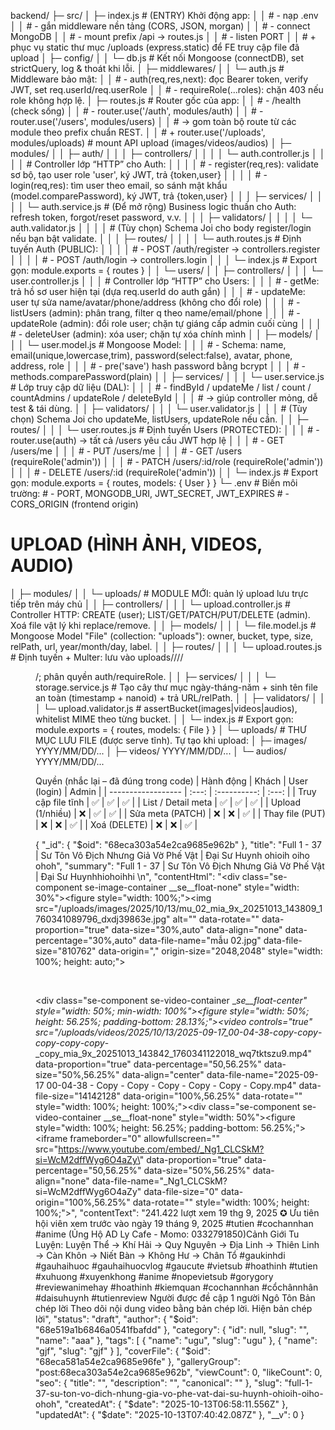 backend/
├─ src/
│  ├─ index.js                  # (ENTRY) Khởi động app:
│  │                             # - nạp .env
│  │                             # - gắn middleware nền tảng (CORS, JSON, morgan)
│  │                             # - connect MongoDB
│  │                             # - mount prefix /api -> routes.js
│  │                             # - listen PORT
│  │                             # + phục vụ static thư mục /uploads (express.static) để FE truy cập file đã upload
│  ├─ config/
│  │  └─ db.js                  # Kết nối Mongoose (connectDB), set strictQuery, log & thoát khi lỗi.
│  ├─ middlewares/
│  │  └─ auth.js                # Middleware bảo mật:
│  │                             # - auth(req,res,next): đọc Bearer token, verify JWT, set req.userId/req.userRole
│  │                             # - requireRole(...roles): chặn 403 nếu role không hợp lệ.
│  ├─ routes.js                 # Router gốc của app:
│  │                             # - /health (check sống)
│  │                             # - router.use('/auth', modules/auth)
│  │                             # - router.use('/users', modules/users)
│  │                             # -> gom toàn bộ route từ các module theo prefix chuẩn REST.
│  │                             # + router.use('/uploads', modules/uploads)  # mount API upload (images/videos/audios)
│  ├─ modules/
│  │  ├─ auth/
│  │  │  ├─ controllers/
│  │  │  │  └─ auth.controller.js
│  │  │  │     # Controller lớp “HTTP” cho Auth:
│  │  │  │     # - register(req,res): validate sơ bộ, tạo user role 'user', ký JWT, trả {token,user}
│  │  │  │     # - login(req,res): tìm user theo email, so sánh mật khẩu (model.comparePassword), ký JWT, trả {token,user}
│  │  │  ├─ services/
│  │  │  │  └─ auth.service.js  # (Để mở rộng) Business logic thuần cho Auth: refresh token, forgot/reset password, v.v.
│  │  │  ├─ validators/
│  │  │  │  └─ auth.validator.js
│  │  │  │     # (Tùy chọn) Schema Joi cho body register/login nếu bạn bật validate.
│  │  │  ├─ routes/
│  │  │  │  └─ auth.routes.js   # Định tuyến Auth (PUBLIC):
│  │  │  │                      # - POST /auth/register -> controllers.register
│  │  │  │                      # - POST /auth/login    -> controllers.login
│  │  │  └─ index.js            # Export gọn: module.exports = { routes }
│  │  └─ users/
│  │     ├─ controllers/
│  │     │  └─ user.controller.js
│  │     │     # Controller lớp “HTTP” cho Users:
│  │     │     # - getMe: trả hồ sơ user hiện tại (dựa req.userId do auth gắn)
│  │     │     # - updateMe: user tự sửa name/avatar/phone/address (không cho đổi role)
│  │     │     # - listUsers (admin): phân trang, filter q theo name/email/phone
│  │     │     # - updateRole (admin): đổi role user; chặn tự giáng cấp admin cuối cùng
│  │     │     # - deleteUser (admin): xóa user; chặn tự xóa chính mình
│  │     ├─ models/
│  │     │  └─ user.model.js    # Mongoose Model:
│  │     │                      # - Schema: name, email(unique,lowercase,trim), password(select:false), avatar, phone, address, role
│  │     │                      # - pre('save') hash password bằng bcrypt
│  │     │                      # - methods.comparePassword(plain)
│  │     ├─ services/
│  │     │  └─ user.service.js  # Lớp truy cập dữ liệu (DAL):
│  │     │                      # - findById / updateMe / list / count / countAdmins / updateRole / deleteById
│  │     │                      # -> giúp controller mỏng, dễ test & tái dùng.
│  │     ├─ validators/
│  │     │  └─ user.validator.js
│  │     │     # (Tùy chọn) Schema Joi cho updateMe, listUsers, updateRole nếu cần.
│  │     ├─ routes/
│  │     │  └─ user.routes.js   # Định tuyến Users (PROTECTED):
│  │     │                      # - router.use(auth) -> tất cả /users yêu cầu JWT hợp lệ
│  │     │                      # - GET  /users/me
│  │     │                      # - PUT  /users/me
│  │     │                      # - GET  /users           (requireRole('admin'))
│  │     │                      # - PATCH /users/:id/role (requireRole('admin'))
│  │     │                      # - DELETE /users/:id     (requireRole('admin'))
│  │     └─ index.js            # Export gọn: module.exports = { routes, models: { User } }
└─ .env                         # Biến môi trường:
                                # - PORT, MONGODB_URI, JWT_SECRET, JWT_EXPIRES
                                # - CORS_ORIGIN (frontend origin)




# UPLOAD (HÌNH ẢNH, VIDEOS, AUDIO)
│  ├─ modules/
│  │  └─ uploads/               # MODULE MỚI: quản lý upload lưu trực tiếp trên máy chủ
│  │     ├─ controllers/
│  │     │  └─ upload.controller.js  # Controller HTTP: CREATE (user); LIST/GET/PATCH/PUT/DELETE (admin). Xoá file vật lý khi replace/remove.
│  │     ├─ models/
│  │     │  └─ file.model.js         # Mongoose Model "File" (collection: "uploads"): owner, bucket, type, size, relPath, url, year/month/day, label.
│  │     ├─ routes/
│  │     │  └─ upload.routes.js      # Định tuyến + Multer: lưu vào uploads/<bucket>/<YYYY>/<MM>/<DD>/; phân quyền auth/requireRole.
│  │     ├─ services/
│  │     │  └─ storage.service.js    # Tạo cây thư mục ngày-tháng-năm + sinh tên file an toàn (timestamp + nanoid) + trả URL/relPath.
│  │     ├─ validators/
│  │     │  └─ upload.validator.js   # assertBucket(images|videos|audios), whitelist MIME theo từng bucket.
│  │     └─ index.js                 # Export gọn: module.exports = { routes, models: { File } }
│  └─ uploads/                       # THƯ MỤC LƯU FILE (được serve tĩnh). Tự tạo khi upload:
│        ├─ images/ YYYY/MM/DD/...
│        ├─ videos/ YYYY/MM/DD/...
│        └─ audios/ YYYY/MM/DD/...


Quyền (nhắc lại – đã đúng trong code)
| Hành động          | Khách | User (login) | Admin |
| ------------------ | :---: | :----------: | :---: |
| Truy cập file tĩnh |   ✅   |       ✅      |   ✅   |
| List / Detail meta |   ✅   |       ✅      |   ✅   |
| Upload (1/nhiều)   |   ❌   |       ✅      |   ✅   |
| Sửa meta (PATCH)   |   ❌   |       ❌      |   ✅   |
| Thay file (PUT)    |   ❌   |       ❌      |   ✅   |
| Xoá (DELETE)       |   ❌   |       ❌      |   ✅   |


{
  "_id": {
    "$oid": "68eca303a54e2ca9685e962b"
  },
  "title": "Full 1 - 37 | Sư Tôn Vô Địch Nhưng Giả Vờ Phế Vật | Đại Sư Huynh ohioih oiho   ohoh",
  "summary": "Full 1 - 37 | Sư Tôn Vô Địch Nhưng Giả Vờ Phế Vật | Đại Sư Huynhhiohoihhi \n",
  "contentHtml": "<div class=\"se-component se-image-container __se__float-none\" style=\"width: 30%\"><figure style=\"width: 100%;\"><img src=\"/uploads/images/2025/10/13/mu_02_mia_9x_20251013_143809_1760341089796_dxdj39863e.jpg\" alt=\"\" data-rotate=\"\" data-proportion=\"true\" data-size=\"30%,auto\" data-align=\"none\" data-percentage=\"30%,auto\" data-file-name=\"mẫu 02.jpg\" data-file-size=\"810762\" data-origin=\",\" origin-size=\"2048,2048\" style=\"width: 100%; height: auto;\"></figure></div><p><br></p><div class=\"se-component se-video-container __se__float-center\" style=\"width: 50%; min-width: 100%\"><figure style=\"width: 50%; height: 56.25%; padding-bottom: 28.13%;\"><video controls=\"true\" src=\"/uploads/videos/2025/10/13/2025-09-17_00-04-38_-_copy_-_copy_-_copy_-_copy_-_copy_-_copy_mia_9x_20251013_143842_1760341122018_wq7tktszu9.mp4\" data-proportion=\"true\" data-percentage=\"50,56.25%\" data-size=\"50%,56.25%\" data-align=\"center\" data-file-name=\"2025-09-17 00-04-38 - Copy - Copy - Copy - Copy - Copy - Copy.mp4\" data-file-size=\"14142128\" data-origin=\"100%,56.25%\" data-rotate=\"\" style=\"width: 100%; height: 100%;\"></video></figure></div><div class=\"se-component se-video-container __se__float-none\" style=\"width: 50%\"><figure style=\"width: 100%; height: 56.25%; padding-bottom: 56.25%;\"><iframe frameborder=\"0\" allowfullscreen=\"\" src=\"https://www.youtube.com/embed/_Ng1_CLCSkM?si=WcM2dffWyg6O4aZy\" data-proportion=\"true\" data-percentage=\"50,56.25%\" data-size=\"50%,56.25%\" data-align=\"none\" data-file-name=\"_Ng1_CLCSkM?si=WcM2dffWyg6O4aZy\" data-file-size=\"0\" data-origin=\"100%,56.25%\" data-rotate=\"\" style=\"width: 100%; height: 100%;\"></iframe></figure></div>",
  "contentText": "241.422 lượt xem 19 thg 9, 2025 ✪ Ưu tiên hội viên xem trước vào ngày 19 tháng 9, 2025 #tutien #cochannhan #anime (Ủng Hộ AD Ly Cafe - Momo: 0332791850)Cảnh Giới Tu Luyện: Luyện Thể → Khí Hải → Quy Nguyên → Địa Linh → Thiên Linh → Càn Khôn → Niết Bàn → Không Hư → Chân Tổ #gaukinhdi #gauhaihuoc #gauhaihuocvlog #gaucute #vietsub #hoathinh #tutien #xuhuong #xuyenkhong #anime #nopevietsub #gorygory #reviewanimehay #hoathinh #kiemquan #cochannhan #cổchânnhân #daisuhuynh #tutienreview Người được đề cập 1 người Ngô Tôn Bản chép lời Theo dõi nội dung video bằng bản chép lời. Hiện bản chép lời",
  "status": "draft",
  "author": {
    "$oid": "68e519a1b6846a0541fbafdd"
  },
  "category": {
    "id": null,
    "slug": "",
    "name": "aaa"
  },
  "tags": [
    {
      "name": "ugu",
      "slug": "ugu"
    },
    {
      "name": "gjf",
      "slug": "gjf"
    }
  ],
  "coverFile": {
    "$oid": "68eca581a54e2ca9685e96fe"
  },
  "galleryGroup": "post:68eca303a54e2ca9685e962b",
  "viewCount": 0,
  "likeCount": 0,
  "seo": {
    "title": "",
    "description": "",
    "canonical": ""
  },
  "slug": "full-1-37-su-ton-vo-dich-nhung-gia-vo-phe-vat-dai-su-huynh-ohioih-oiho-ohoh",
  "createdAt": {
    "$date": "2025-10-13T06:58:11.556Z"
  },
  "updatedAt": {
    "$date": "2025-10-13T07:40:42.087Z"
  },
  "__v": 0
}
